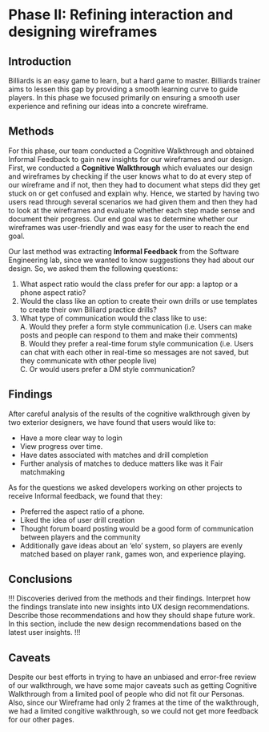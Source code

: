 # Phase II: Refining interaction and designing wireframes

## Introduction

Billiards is an easy game to learn, but a hard game to master. Billiards trainer aims to lessen this gap by providing a smooth learning curve to guide players. In this phase we focused primarily on ensuring a smooth user experience and refining our ideas into a concrete wireframe.  

## Methods
For this phase, our team conducted a Cognitive Walkthrough and obtained Informal Feedback to gain new insights for our wireframes and our design. First, we conducted a **Cognitive Walkthrough** which evaluates our design and wireframes by checking if the user knows what to do at every step of our wireframe and if not, then they had to document what steps did they get stuck on or get confused and explain why. Hence, we started by having two users read through several scenarios we had given them and then they had to look at the wireframes and evaluate whether each step made sense and document their progress. Our end goal was to determine whether our wireframes was user-friendly and was easy for the user to reach the end goal. 

Our last method was extracting **Informal Feedback** from the Software Engineering lab, since we wanted to know suggestions they had about our design. So, we asked them the following questions:
1. What aspect ratio would the class prefer for our app: a laptop or a phone aspect ratio?
2. Would the class like an option to create their own drills or use templates to create their own Billiard practice drills?
3. What type of communication would the class like to use:  
	A. Would they prefer a form style communication (i.e. Users can make posts and people can respond to them and make their comments)  
	B. Would they prefer a real-time forum style communication (i.e. Users can chat with each other in real-time so messages are not saved, but they communicate with other people live)  
	C. Or would users prefer a DM style communication?
## Findings

After careful analysis of the results of the cognitive walkthrough given by two exterior designers, we have found that users would like to:

* Have a more clear way to login
* View progress over time.
* Have dates associated with matches and drill completion
* Further analysis of matches to deduce matters like was it Fair matchmaking

As for the questions we asked developers working on other projects to receive Informal feedback, we found that they:

* Preferred the aspect ratio of a phone.
* Liked the idea of user drill creation
* Thought forum board posting would be a good form of communication between players and the community
* Additionally gave ideas about an ‘elo’ system, so players are evenly matched based on player rank, games won, and experience playing. 

## Conclusions

!!! Discoveries derived from the methods and their findings. Interpret how the findings translate into new insights into UX design recommendations. Describe those recommendations and how they should shape future work. In this section, include the new design recommendations based on the latest user insights. !!!

## Caveats
Despite our best efforts in trying to have an unbiased and error-free review of our walkthrough, we have some major caveats such as getting Cognitive Walkthrough from a limited pool of people who did not fit our Personas. Also, since our Wireframe had only 2 frames at the time of the walkthrough, we had a limited congitive walkthrough, so we could not get more feedback for our other pages. 
